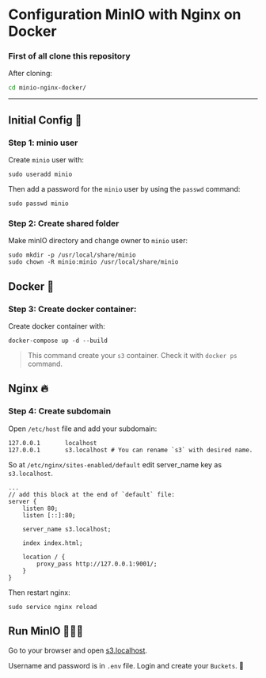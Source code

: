 # Configuration MinIO with Nginx on Docker 

### First of all clone this repository

After cloning:

```bash
cd minio-nginx-docker/
```

--------------

## Initial Config 🦜
### Step 1:  minio user
Create `minio` user with:
    
    sudo useradd minio
    

Then add a password for the `minio` user by using the `passwd` command:
    
    sudo passwd minio
    
### Step 2: Create shared folder
Make minIO directory and change owner to `minio` user:
    
    sudo mkdir -p /usr/local/share/minio
    sudo chown -R minio:minio /usr/local/share/minio
    

## Docker 🐳
### Step 3: Create docker container:
Create docker container with:
    
    docker-compose up -d --build
    
    
> This command create your `s3` container. Check it with `docker ps` command.


## Nginx 🔥
### Step 4: Create subdomain
Open `/etc/host` file and add your subdomain:

    127.0.0.1       localhost 
    127.0.0.1       s3.localhost # You can rename `s3` with desired name.

So at `/etc/nginx/sites-enabled/default` edit server_name key as `s3.localhost`.

    ...
    // add this block at the end of `default` file:
    server {
        listen 80;
        listen [::]:80;

        server_name s3.localhost;

        index index.html;

        location / {
            proxy_pass http://127.0.0.1:9001/;
        }
    }

Then restart nginx:
    
    sudo service nginx reload
    

 ## Run MinIO 🏃🏽‍♂️
 Go to your browser and open [s3.localhost](http://s3.localhost).

 Username and password is in `.env` file. Login and create your `Buckets`. 🌟

